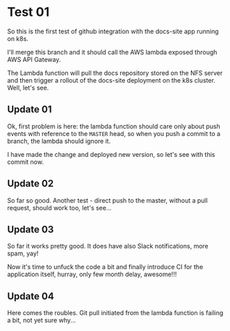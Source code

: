 # Test 01

So this is the first test of github integration with the docs-site app running on k8s.

I'll merge this branch and it should call the AWS lambda exposed through AWS API Gateway.

The Lambda function will pull the docs repository stored on the NFS server and then trigger a rollout of the docs-site
deployment on the k8s cluster. Well, let's see.

## Update 01

Ok, first problem is here: the lambda function should care only about push events with reference to the `MASTER` head,
so when you push a commit to a branch, the lambda should ignore it.

I have made the change and deployed new version, so let's see with this commit now.


## Update 02

So far so good. Another test - direct push to the master, without a pull request, should work too, let's see...


## Update 03

So far it works pretty good. It does have also Slack notifications, more spam, yay!

Now it's time to unfuck the code a bit and finally introduce CI for the application itself, hurray, only few month
delay, awesome!!!

## Update 04

Here comes the roubles. Git pull initiated from the lambda function is failing a bit, not yet sure why...
